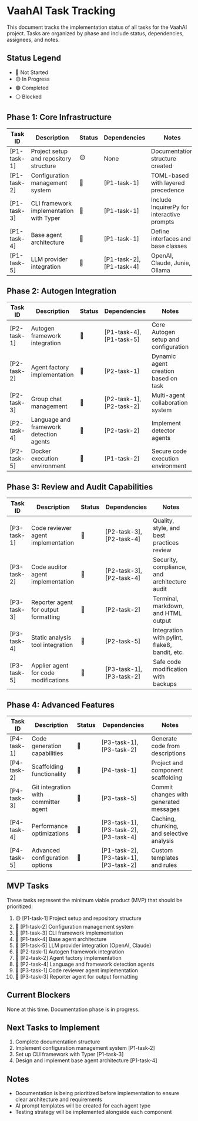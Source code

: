 # VaahAI Task Tracking

This document tracks the implementation status of all tasks for the VaahAI project. Tasks are organized by phase and include status, dependencies, assignees, and notes.

## Status Legend
- 🔴 Not Started
- 🟡 In Progress
- 🟢 Completed
- ⚪ Blocked

## Phase 1: Core Infrastructure

| Task ID | Description | Status | Dependencies | Notes |
|---------|------------|--------|--------------|-------|
| [P1-task-1] | Project setup and repository structure | 🟡 | None | Documentation structure created |
| [P1-task-2] | Configuration management system | 🔴 | [P1-task-1] | TOML-based with layered precedence |
| [P1-task-3] | CLI framework implementation with Typer | 🔴 | [P1-task-1] | Include InquirerPy for interactive prompts |
| [P1-task-4] | Base agent architecture | 🔴 | [P1-task-1] | Define interfaces and base classes |
| [P1-task-5] | LLM provider integration | 🔴 | [P1-task-2], [P1-task-4] | OpenAI, Claude, Junie, Ollama |

## Phase 2: Autogen Integration

| Task ID | Description | Status | Dependencies | Notes |
|---------|------------|--------|--------------|-------|
| [P2-task-1] | Autogen framework integration | 🔴 | [P1-task-4], [P1-task-5] | Core Autogen setup and configuration |
| [P2-task-2] | Agent factory implementation | 🔴 | [P2-task-1] | Dynamic agent creation based on task |
| [P2-task-3] | Group chat management | 🔴 | [P2-task-1], [P2-task-2] | Multi-agent collaboration system |
| [P2-task-4] | Language and framework detection agents | 🔴 | [P2-task-2] | Implement detector agents |
| [P2-task-5] | Docker execution environment | 🔴 | [P1-task-2] | Secure code execution environment |

## Phase 3: Review and Audit Capabilities

| Task ID | Description | Status | Dependencies | Notes |
|---------|------------|--------|--------------|-------|
| [P3-task-1] | Code reviewer agent implementation | 🔴 | [P2-task-3], [P2-task-4] | Quality, style, and best practices review |
| [P3-task-2] | Code auditor agent implementation | 🔴 | [P2-task-3], [P2-task-4] | Security, compliance, and architecture audit |
| [P3-task-3] | Reporter agent for output formatting | 🔴 | [P2-task-2] | Terminal, markdown, and HTML output |
| [P3-task-4] | Static analysis tool integration | 🔴 | [P2-task-5] | Integration with pylint, flake8, bandit, etc. |
| [P3-task-5] | Applier agent for code modifications | 🔴 | [P3-task-1], [P3-task-2] | Safe code modification with backups |

## Phase 4: Advanced Features

| Task ID | Description | Status | Dependencies | Notes |
|---------|------------|--------|--------------|-------|
| [P4-task-1] | Code generation capabilities | 🔴 | [P3-task-1], [P3-task-2] | Generate code from descriptions |
| [P4-task-2] | Scaffolding functionality | 🔴 | [P4-task-1] | Project and component scaffolding |
| [P4-task-3] | Git integration with committer agent | 🔴 | [P3-task-5] | Commit changes with generated messages |
| [P4-task-4] | Performance optimizations | 🔴 | [P3-task-1], [P3-task-2], [P3-task-4] | Caching, chunking, and selective analysis |
| [P4-task-5] | Advanced configuration options | 🔴 | [P1-task-2], [P3-task-1], [P3-task-2] | Custom templates and rules |

## MVP Tasks

These tasks represent the minimum viable product (MVP) that should be prioritized:

1. 🟡 [P1-task-1] Project setup and repository structure
2. 🔴 [P1-task-2] Configuration management system
3. 🔴 [P1-task-3] CLI framework implementation
4. 🔴 [P1-task-4] Base agent architecture
5. 🔴 [P1-task-5] LLM provider integration (OpenAI, Claude)
6. 🔴 [P2-task-1] Autogen framework integration
7. 🔴 [P2-task-2] Agent factory implementation
8. 🔴 [P2-task-4] Language and framework detection agents
9. 🔴 [P3-task-1] Code reviewer agent implementation
10. 🔴 [P3-task-3] Reporter agent for output formatting

## Current Blockers

None at this time. Documentation phase is in progress.

## Next Tasks to Implement

1. Complete documentation structure
2. Implement configuration management system [P1-task-2]
3. Set up CLI framework with Typer [P1-task-3]
4. Design and implement base agent architecture [P1-task-4]

## Notes

- Documentation is being prioritized before implementation to ensure clear architecture and requirements
- AI prompt templates will be created for each agent type
- Testing strategy will be implemented alongside each component
